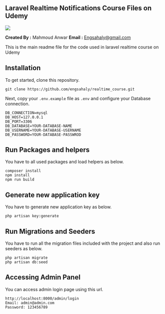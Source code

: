 ## Laravel Realtime Notifications Course Files on Udemy

<img src="https://img-b.udemycdn.com/course/750x422/5669532_824d.jpg"> 

**Created By :** Mahmoud Anwar
**Email :** Engsahaly@gmail.com

This is the main readme file for the code used in laravel realtime course on Udemy

## Installation

To get started, clone this repository.

```
git clone https://github.com/engsahaly/realtime_course.git
```

Next, copy your `.env.example` file as `.env` and configure your Database connection.

```
DB_CONNECTION=mysql
DB_HOST=127.0.0.1
DB_PORT=3306
DB_DATABASE=YOUR-DATABASE-NAME
DB_USERNAME=YOUR-DATABASE-USERNAME
DB_PASSWORD=YOUR-DATABASE-PASSWROD
```

## Run Packages and helpers

You have to all used packages and load helpers as below.

```
composer install
npm install
npm run build
```

## Generate new application key

You have to generate new application key as below.

```
php artisan key:generate
```

## Run Migrations and Seeders

You have to run all the migration files included with the project and also run seeders as below.

```
php artisan migrate
php artisan db:seed
```

## Accessing Admin Panel

You can access admin login page using this url.

```
http://localhost:8000/admin/login
Email: admin@admin.com
Password: 123456789
```
